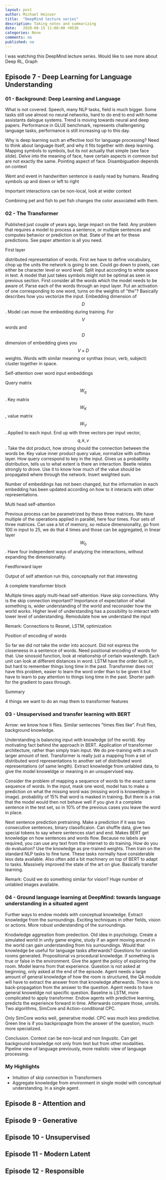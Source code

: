 ```yaml
---
layout: post
author: Michael Heinzer
title:  "DeepMind lecture series"
description: Taking notes and summarizing
date:   2020-08-15 11:00:00 +0530
categories: None
comments: no
published: no
---
```

I was watching this DeepMind lecture series. Would like to see more about Deep RL, Graph

## Episode 7 - Deep Learning for Language Understanding

### 01 - Background: Deep Learning and Language

What is not covered. Speech, many NLP tasks, field is much bigger. Some tasks still use almost no neural networks, hard to do end to end with home assistants dalogue systems. Trend is moving towards neural and deep papers. Performance in GLUE benchmark, represents challengening language tasks, performance is still increasing up to this day. 

Why is deep learning such an effective tool for language processing? Need to think about language itself, and why it fits together with deep learning. Mapping symbols to symbols, but its not actually that simple (see face slide). Delve into the meaning of face, have certain aspects in common but are not exactly the same. Pointing aspect of face. Disambiguation depends on context

Went and event in handwritten sentence is easily read by humans. Reading symbols up and down or left to right

Important interactions can be non-local, look at wider context

Combining pet and fish to pet fish changes the color associated with them.

### 02 - The Transformer

Published just couple of years ago, large impact on the field. Any problem that requires a model to process a sentence, or multiple sentences and computes behavior or prediction on that. State of the art for these predictions. See paper attention is all you need.

First layer

distributed representation of words. First we have to define vocabulary, chop up the units the network is going to see. Could go down to pixels, can either be character level or word level. Split input according to white space in text. A model that just takes symbols might not be optimal as seen in previous section. First consider all the words which the model needs to be aware of. Parse each of the words through an input layer. Put an activation of one corresponding to one word, turns on the weights of "the"? Basically describes how you vectorize the input. Embedding dimension of $$D$$. Model can move the embedding during training. For $$V$$ words and $$D$$ dimension of embedding gives you $$V \times D$$ weights. Words with similar meaning or synthax (noun, verb, subject) cluster together in space.

Self-attention over word input embeddings

Query matrix $$W_q$$. Key matrix $$W_K$$ , value matrix $$W_V$$. Applied to each input. End up with three vectors per input vector, $$q, k, v$$. Take the dot product, how strong should the connection between the words be. Key value inner product query value, normalize with softmax layer. How query correspond to key in the input. Gives us a probability distribution, tells us to what extent is there an interaction. Beetle relates strongly to drove. Use it to know how much of the value should be propagated where through the network. Insert weighted sum.

Number of embeddings has not been changed, but the information in each embedding has been updated according on how to it interacts with other representations.

Multi head self-attention

Previous process can be parametrized by these three matrices. We have multiple of the operations applied in parallel, here four times. Four sets of three matrices. Can use a lot of memory, so reduce dimensionality, go from 100 in input to 25, we do that 4 times and those can be aggregated, in linear layer $$W_0$$. Have four independent ways of analyzing the interactions, without expanding the dimensionality.

Feedforward layer

Output of self attention run this, conceptually not that interesting

A complete transformer block

Multiple times apply multi-head self-attention. Have skip connections. Why is the skip connection important? Importance of expectation of what something is, wider understanding of the world and reconsider how the world works. Higher level of understanding has a possibility to interact with lower level of understanding. Remodulate how we understand the input

Remark: Connections to Resnet, LSTM, optimization

Position of encoding of words

So far we did not take the order into account. Did not express the closeneess in a sentence of words. Need positional encoding of words for that. Use sinosoid function, look at relationship of certain wavelength. Each unit can look at different distances in word.  LSTM have the order built in, but hard to remember things long time in the past. Transformer does not have this problem, easier to learn the word order than to be given it but have to learn to pay attention to things long time in the past. Shorter path for the gradient to pass through.

Summary

4 things we want to do an map them to transformer features

### 03 - Unsupervised and transfer learning with BERT

Arrow: we know how it flies. Similar sentecnes "times flies like". Fruit flies, background knowledge.

Understanding is balancing input with knowledge (of the world). Key motivating fact behind the approach in BERT. Application of transformer architecture, rather than simply train input. We do pre-training with a much larger amount of text. Transformer is really just a mapping from a set of distributed word representations to another set of distributed word representations (of same length). Extract knowledge from unlabled data, to give the model knoweldge or meaning in an unsupervised way.

Consider the problem of mapping a sequence of words to the exact same sequence of words. In the input, mask one word, model has to make a prediction on what the missing word was (missing word is knoweldege in image). probability of 15% that word is masked in training. But there is a risk that the model would then not behave well if you give it a complete sentence in the test set, so in 10% of the previous cases you leave the word in place.

Next sentence prediction pretraining. Make a prediction if it was two consecutive sentences, binary classificaion. Can shuffle data, give two special tokens to say where sentences start and end. Makes BERT get knowledge on how sentences and words flow. Because no labels are required, you can use any text from the internet to do training. How do you do evaluation? Use the knowledge as pre-trained weights. Then train on the standard NLP tasks to fine tune. These tasks normally have considerable less data available. Also often add a bit machinery on top of BERT to adapt to tasks. Massively improved the state of the art on glue. Basically transfer learning. 

Remark: Could we do something similar for vision? Huge number of unlabled images available.

### 04 - Ground language learning at DeepMind: towards language understanding in a situated agent

Further ways to endow models with conceptual knowledge. Extract knowledge from the surroundings. Exciting techniques in other fields, vision or actions. More robust understanding of the surroundings.

Knodwledge aggreation from predection. Old idea in psychology. Create a simulated world in unity game engine, study if an agent moving around in the world can gain understanding from his surroundings. Would that knowledge be useful for language tasks afterwards? Questions for random rooms generated. Propositional vs procedural knowledge. if something is true or false in the environment. Give the agent the policy of exploring the room. Model learns from that experience. Question is not asked at beginning, only asked at the end of the episode. Agent needs a large amount of general knowledge of how the room is structured, the QA module will have to extract the answer from that knowledge afterwards. There is no back-propagation from the answer to the question. Agent needs to have general knoweldge not specific question. Baseline is LSTM, more complicated to apply transformer. Endow agents with predictive learning, predicts the experience forward in time. Afterwards compare those, unrolls. Two algorithms, SimCore and Action-conditional CPC.

Only SimCore works well, generative model. CPC was much less predictive. Green line is if you backpropagte from the answer of the question, much more specialized.

Conclusion. Context can be non-local and non lingusitc. Can get background knowledge not only from text but from other modalities. Pipeline view of language previously, more realistic view of language processing.

### My Highlights

- Intuition of skip connection in Transformers
- Aggregate knowledge from environment in single model with conceptual understanding. In a single agent.

## Episode 8 - Attention and

## Episode 9 - Generative

## Episode 10 - Unsupervised

## Episode 11 - Modern Latent

## Episode 12 - Responsible